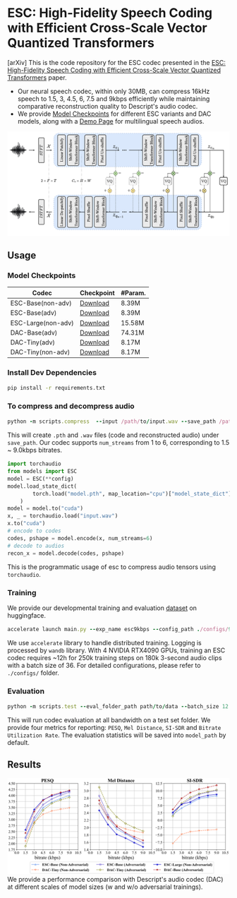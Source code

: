 # ESC: High-Fidelity Speech Coding with Efficient Cross-Scale Vector Quantized Transformers

[arXiv] This is the code repository for the ESC codec presented in the [ESC: High-Fidelity Speech Coding with Efficient Cross-Scale Vector Quantized Transformers](https://arxiv.org/abs/2404.19441) paper. 
- Our neural speech codec, within only 30MB, can compress 16kHz speech to 1.5, 3, 4.5, 6, 7.5 and 9kbps efficiently while maintaining comparative reconstruction quality to Descript's audio codec. 
- We provide [Model Checkpoints](#model-checkpoints) for different ESC variants and DAC models, along with a [Demo Page](https://western-spatula-93a.notion.site/Efficient-Speech-Codec-0e513f33cf104f799e16bcad015b03ef?pvs=4) for multilingual speech audios. 

![An illustration of ESC Architecture](assets/architecture.png)
## Usage

### Model Checkpoints

| Codec  | Checkpoint                                      | #Param. |
|--------|-------------------------------------------------|----------|
| ESC-Base(non-adv)  | [Download](https://drive.google.com/file/d/1UuGUxzTwHtio4xcHyRSiCIYOsG6botD9/view?usp=sharing) | 8.39M    |
| ESC-Base(adv)      | [Download](https://drive.google.com/file/d/1Un4jCopf6EOKQug6A6kb4P33ZpUBJSNL/view?usp=sharing) | 8.39M    |
| ESC-Large(non-adv) | [Download](https://drive.google.com/file/d/12BUPT6zcolAE6gW1AwrvpNtykwoksbxh/view?usp=sharing) | 15.58M   |
| DAC-Base(adv)      | [Download](https://drive.google.com/file/d/17GmTHYa_V6s-OBMmZfvP6Zm08LsDVUo-/view?usp=sharing) | 74.31M   |
| DAC-Tiny(adv)      | [Download](https://drive.google.com/file/d/13THnYCuboOBM9ULIQYR6TppMGf2ASUGH/view?usp=sharing) | 8.17M    |
| DAC-Tiny(non-adv)  | [Download](https://drive.google.com/file/d/1-GzuTph9FxCeRg0a0R-IaQ4Py27QXXBX/view?usp=sharing) | 8.17M    |


### Install Dev Dependencies
```bash
pip install -r requirements.txt
```

### To compress and decompress audio
```ruby
python -m scripts.compress  --input /path/to/input.wav --save_path /path/to/output --model_path /path/to/model --num_streams 6 --device cpu 
```
This will create `.pth` and `.wav` files (code and reconstructed audio) under `save_path`. Our codec supports `num_streams` from 1 to 6, corresponding to 1.5 ~ 9.0kbps bitrates. 

```python
import torchaudio
from models import ESC
model = ESC(**config)
model.load_state_dict(
        torch.load("model.pth", map_location="cpu")["model_state_dict"],
    )
model = model.to("cuda")
x, _ = torchaudio.load("input.wav")
x.to("cuda")
# encode to codes
codes, pshape = model.encode(x, num_streams=6)
# decode to audios
recon_x = model.decode(codes, pshape)
```
This is the programmatic usage of esc to compress audio tensors using `torchaudio`. 

### Training

We provide our developmental training and evaluation [dataset](https://huggingface.co/datasets/Tracygu/dnscustom/tree/main) on huggingface.
```ruby
accelerate launch main.py --exp_name esc9kbps --config_path ./configs/9kbps_final.yaml --wandb_project efficient-speech-codec --lr 1.0e-4 --num_epochs 80 --num_pretraining_epochs 15 --num_devices 4 --dropout_rate 0.75 --save_path /path/to/output --seed 53
```
We use `accelerate` library to handle distributed training. Logging is processed by `wandb` library. With 4 NVIDIA RTX4090 GPUs, training an ESC codec requires ~12h for 250k training steps on 180k 3-second audio clips with a batch size of 36. For detailed configurations, please refer to `./configs/` folder. 

### Evaluation

```ruby
python -m scripts.test --eval_folder_path path/to/data --batch_size 12 --model_path /path/to/model --device cuda
```
This will run codec evaluation at all bandwidth on a test set folder. We provide four metrics for reporting: `PESQ`, `Mel Distance`, `SI-SDR` and `Bitrate Utilization Rate`. The evaluation statistics will be saved into `model_path` by default.  

## Results

![Performance Evaluation](assets/results.png)
We provide a performance comparison with Descript's audio codec (DAC) at different scales of model sizes (w and w/o adversarial trainings). 